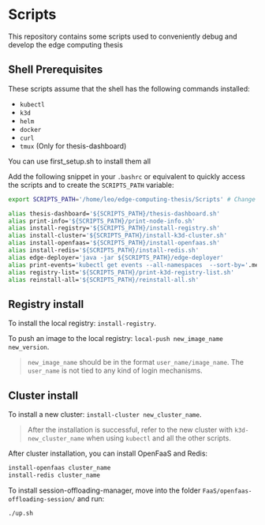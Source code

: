 # Scripts

This repository contains some scripts used to conveniently debug and develop the edge computing thesis

## Shell Prerequisites

These scripts assume that the shell has the following commands installed:

* `kubectl`
* `k3d`
* `helm`
* `docker`
* `curl`
* `tmux` (Only for thesis-dashboard)

You can use first_setup.sh to install them all

Add the following snippet in your `.bashrc` or equivalent to quickly access the scripts and to create the `SCRIPTS_PATH`
variable:

```sh
export SCRIPTS_PATH='/home/leo/edge-computing-thesis/Scripts' # Change this to the folder where you saved the scripts

alias thesis-dashboard='${SCRIPTS_PATH}/thesis-dashboard.sh'
alias print-info='${SCRIPTS_PATH}/print-node-info.sh'
alias install-registry='${SCRIPTS_PATH}/install-registry.sh'
alias install-cluster='${SCRIPTS_PATH}/install-k3d-cluster.sh'
alias install-openfaas='${SCRIPTS_PATH}/install-openfaas.sh'
alias install-redis='${SCRIPTS_PATH}/install-redis.sh'
alias edge-deployer='java -jar ${SCRIPTS_PATH}/edge-deployer'
alias print-events='kubectl get events --all-namespaces  --sort-by='.metadata.creationTimestamp''
alias registry-list='${SCRIPTS_PATH}/print-k3d-registry-list.sh'
alias reinstall-all='${SCRIPTS_PATH}/reinstall-all.sh'
```

## Registry install

To install the local registry: `install-registry`.

To push an image to the local registry: `local-push new_image_name new_version`.

> `new_image_name` should be in the format `user_name/image_name`. The `user_name` is not tied to any kind of login
> mechanisms.

## Cluster install

To install a new cluster: `install-cluster new_cluster_name`.

> After the installation is successful, refer to the new cluster with `k3d-new_cluster_name` when using `kubectl` and
> all the other scripts.

After cluster installation, you can install OpenFaaS and Redis:

```sh
install-openfaas cluster_name
install-redis cluster_name
```

To install session-offloading-manager, move into the folder `FaaS/openfaas-offloading-session/` and run:

```sh
./up.sh
```

